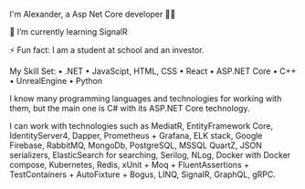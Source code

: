 I'm Alexander, a Asp Net Core developer 👨‍💻

🌱 I’m currently learning SignalR

⚡ Fun fact: I am a student at school and an investor.

My Skill Set: 
• .NET
• JavaScipt, HTML, CSS
• React 
• ASP.NET Core
• C++ 
• UnrealEngine
• Python

I know many programming languages ​​and technologies for working with them, but the main one is C# with its ASP.NET Core technology.

I can work with technologies such as MediatR, EntityFramework Core, IdentityServer4, Dapper, Prometheus + Grafana, ELK stack, Google Firebase, RabbitMQ, MongoDb, PostgreSQL, MSSQL QuartZ, JSON serializers, ElasticSearch for searching, Serilog, NLog, Docker with Docker compose, Kubernetes, Redis, xUnit + Moq + FluentAssertions + TestContainers + AutoFixture + Bogus, LINQ, SignalR, GraphQL, gRPC.
